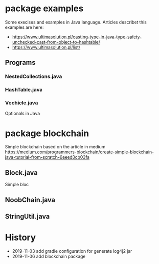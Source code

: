 # package examples

Some execises and examples in Java language. Articles describet this examples are here:

- https://www.ultimasolution.pl/casting-type-in-java-type-safety-unchecked-cast-from-object-to-hashtable/
- https://www.ultimasolution.pl/list/

## Programs

### NestedCollections.java

### HashTable.java

### Vechicle.java

Optionals in Java

# package blockchain

Simple blockchain based on the article in medium https://medium.com/programmers-blockchain/create-simple-blockchain-java-tutorial-from-scratch-6eeed3cb03fa

## Block.java

Simple bloc

## NoobChain.java

## StringUtil.java

# History

- 2019-11-03 add gradle configuration for generate log4j2 jar
- 2019-11-06 add blockchain package
